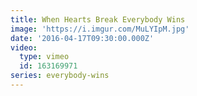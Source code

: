```yaml
---
title: When Hearts Break Everybody Wins
image: 'https://i.imgur.com/MuLYIpM.jpg'
date: '2016-04-17T09:30:00.000Z'
video:
  type: vimeo
  id: 163169971
series: everybody-wins
---
```


